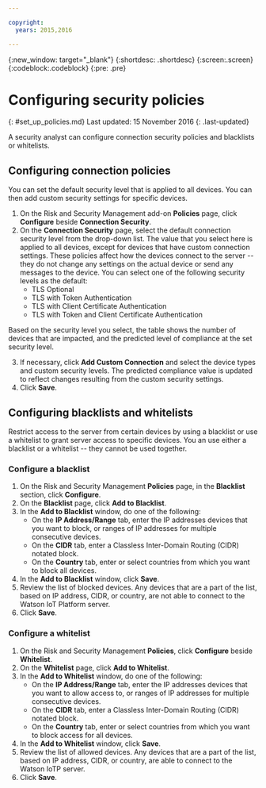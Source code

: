 ```yaml
---

copyright:
  years: 2015,2016

---
```


{:new_window: target="\_blank"}
{:shortdesc: .shortdesc}
{:screen:.screen}
{:codeblock:.codeblock}
{:pre: .pre}

# Configuring security policies
{: #set_up_policies.md}
Last updated: 15 November 2016
{: .last-updated}

A security analyst can configure connection security policies and blacklists or whitelists.

## Configuring connection policies

You can set the default security level that is applied to all devices. You can then add custom security settings for specific devices.

1. On the Risk and Security Management add-on **Policies** page, click **Configure** beside **Connection Security**.
2. On the **Connection Security** page, select the default connection security level from the drop-down list. The value that you select here is applied to all devices, except for devices that have custom connection settings. These policies affect how the devices connect to the server -- they do not change any settings on the actual device or send any messages to the device. You can select one of the following security levels as the default:
    - TLS Optional
    - TLS with Token Authentication
    - TLS with Client Certificate Authentication
    - TLS with Token and Client Certificate Authentication

Based on the security level you select, the table shows the number of devices that are impacted, and the predicted level of compliance at the set security level.

3. If necessary, click **Add Custom Connection** and select the device types and custom security levels. The predicted compliance value is updated to reflect changes resulting from the custom security settings.
4. Click **Save**.  

## Configuring blacklists and whitelists

Restrict access to the server from certain devices by using a blacklist or use a whitelist to grant server access to specific devices. You an use either a blacklist or a whitelist -- they cannot be used together.

### Configure a blacklist

1. On the Risk and Security Management **Policies** page, in the **Blacklist** section, click **Configure**.
2. On the **Blacklist** page, click **Add to Blacklist**.
3. In the **Add to Blacklist** window, do one of the following:
    - On the **IP Address/Range** tab, enter the IP addresses devices that you want to block, or ranges of IP addresses for multiple consecutive devices.
    - On the **CIDR** tab, enter a Classless Inter-Domain Routing (CIDR) notated block.
    - On the **Country** tab, enter or select countries from which you want to block all devices.
4. In the **Add to Blacklist** window, click **Save**.
5. Review the list of blocked devices. Any devices that are a part of the list, based on IP address, CIDR, or country, are not able to connect to the Watson IoT Platform server.
6. Click **Save**.

### Configure a whitelist
1. On the Risk and Security Management **Policies**, click **Configure** beside **Whitelist**.
2. On the **Whitelist** page, click **Add to Whitelist**.
3. In the **Add to Whitelist** window, do one of the following:
    - On the **IP Address/Range** tab, enter the IP addresses devices that you want to allow access to, or ranges of IP addresses for multiple consecutive devices.
    - On the **CIDR** tab, enter a Classless Inter-Domain Routing (CIDR) notated block.
    - On the **Country** tab, enter or select countries from which you want to block access for all devices.
4. In the **Add to Whitelist** window, click **Save**.
5. Review the list of allowed devices. Any devices that are a part of the list, based on IP address, CIDR, or country, are  able to connect to the Watson IoTP server.
6. Click **Save**.
